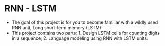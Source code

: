 # RNN - LSTM

- The goal of this project is for you to become familiar with a wildly used RNN unit, Long short-term memory (LSTM)
- This project contains two parts: 1. Design LSTM cells for counting digits in a sequence; 2. Language modeling using RNN with LSTM units.
